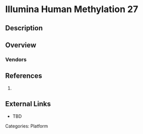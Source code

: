 # Illumina Human Methylation 27 #
## Description ##
## Overview ##
### Vendors ###
## References ##
1.

## External Links ##
* TBD

Categories: Platform
